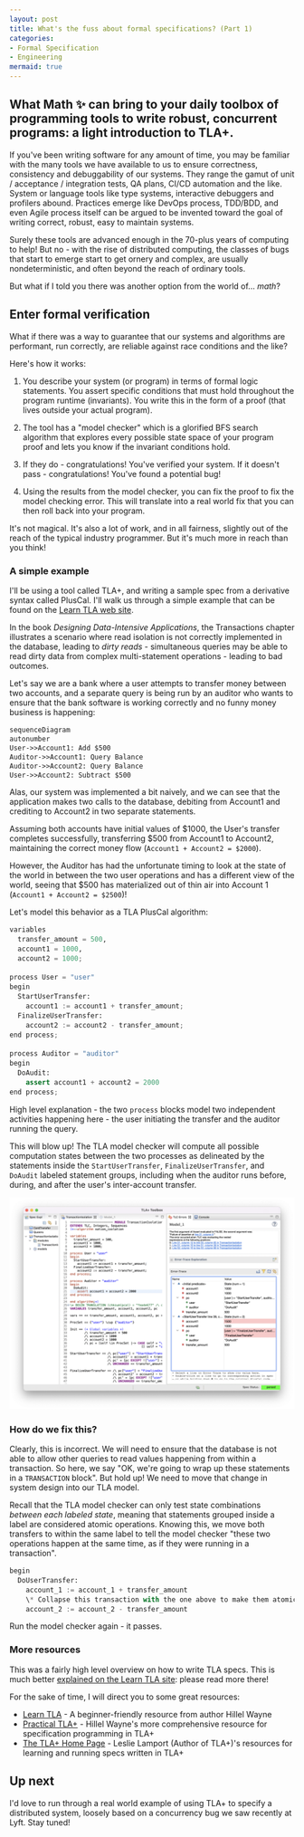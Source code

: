 ```yaml
---
layout: post
title: What's the fuss about formal specifications? (Part 1)
categories:
- Formal Specification
- Engineering
mermaid: true
---
```


<h2 class="intro">What Math ✨ can bring to your daily toolbox of programming tools to write robust, concurrent programs: a light introduction to TLA+.</h2>

If you've been writing software for any amount of time, you may be familiar with the many tools we have available to us to ensure correctness, consistency and debuggability of our systems. They range the gamut of unit / acceptance / integration tests, QA plans, CI/CD automation and the like. System or language tools like type systems, interactive debuggers and profilers abound. Practices emerge like DevOps process, TDD/BDD, and even Agile process itself can be argued to be invented toward the goal of writing correct, robust, easy to maintain systems.

Surely these tools are advanced enough in the 70-plus years of computing to help! But no - with the rise of distributed computing, the classes of bugs that start to emerge start to get ornery and complex, are usually nondeterministic, and often beyond the reach of ordinary tools.

But what if I told you there was another option from the world of... *math*?

## Enter formal verification

What if there was a way to guarantee that our systems and algorithms are performant, run correctly, are reliable against race conditions and the like?

Here's how it works:

1. You describe your system (or program) in terms of formal logic statements. You assert specific conditions that must hold throughout the program runtime (invariants). You write this in the form of a proof (that lives outside your actual program).

2. The tool has a "model checker" which is a glorified BFS search algorithm that explores every possible state space of your program proof and lets you know if the invariant conditions hold.

3. If they do - congratulations! You've verified your system. If it doesn't pass - congratulations! You've found a potential bug!

4. Using the results from the model checker, you can fix the proof to fix the model checking error. This will translate into a real world fix that you can then roll back into your program.

It's not magical. It's also a lot of work, and in all fairness, slightly out of the reach of the typical industry programmer. But it's much more in reach than you think!

### A simple example

I'll be using a tool called TLA+, and writing a sample spec from a derivative syntax called PlusCal. I'll walk us through a simple example that can be found on the [Learn TLA web site](https://learntla.com/introduction/example/).

In the book *Designing Data-Intensive Applications*, the Transactions chapter illustrates a scenario where read isolation is not correctly implemented in the database, leading to *dirty reads* - simultaneous queries may be able to read dirty data from complex multi-statement operations - leading to bad outcomes.

Let's say we are a bank where a user attempts to transfer money between two accounts, and a separate query is being run by an auditor who wants to ensure that the bank software is working correctly and no funny money business is happening:

```mermaid
sequenceDiagram
autonumber
User->>Account1: Add $500
Auditor->>Account1: Query Balance
Auditor->>Account2: Query Balance
User->>Account2: Subtract $500
```

Alas, our system was implemented a bit naively, and we can see that the application makes two calls to the database, debiting from Account1 and crediting to Account2 in two separate statements. 

Assuming both accounts have initial values of $1000, the User's transfer completes successfully, transferring $500 from Account1 to Account2, maintaining the correct money flow (`Account1 + Account2 = $2000`).

However, the Auditor has had the unfortunate timing to look at the state of the world in between the two user operations and has a different view of the world, seeing that $500 has materialized out of thin air into Account 1 (`Account1 + Account2 = $2500`)!

Let's model this behavior as a TLA PlusCal algorithm:

```python
variables
  transfer_amount = 500,
  account1 = 1000,
  account2 = 1000;

process User = "user"
begin
  StartUserTransfer:
    account1 := account1 + transfer_amount;
  FinalizeUserTransfer:
    account2 := account2 - transfer_amount;
end process;

process Auditor = "auditor"
begin
  DoAudit:
    assert account1 + account2 = 2000
end process;
```

High level explanation - the two `process` blocks model two independent activities happening here - the user initiating the transfer and the auditor running the query.

This will blow up! The TLA model checker will compute all possible computation states between the two processes as delineated by the statements inside the `StartUserTransfer`, `FinalizeUserTransfer`, and `DoAudit` labeled statement groups, including when the auditor runs before, during, and after the user's inter-account transfer.

![A diagram showing an error message of this proof failing](/images/tla-plus-examples/ex-1-failure.png)

### How do we fix this?

Clearly, this is incorrect. We will need to ensure that the database is not able to allow other queries to read values happening from within a transaction. So here, we say "OK, we're going to wrap up these statements in a `TRANSACTION` block". But hold up! We need to move that change in system design into our TLA model.

Recall that the TLA model checker can only test state combinations *between each labeled state*, meaning that statements grouped inside a label are considered atomic operations. Knowing this, we move both transfers to within the same label to tell the model checker "these two operations happen at the same time, as if they were running in a transaction".

```python
begin
  DoUserTransfer:
    account_1 := account_1 + transfer_amount
    \* Collapse this transaction with the one above to make them atomic
    account_2 := account_2 - transfer_amount
```

Run the model checker again - it passes.

### More resources

This was a fairly high level overview on how to write TLA specs. This is much better [explained on the Learn TLA site](https://learntla.com/introduction/example/): please read more there!

For the sake of time, I will direct you to some great resources:

- [Learn TLA](https://learntla.com) - A beginner-friendly resource from author Hillel Wayne
- [Practical TLA+](https://link.springer.com/book/10.1007/978-1-4842-3829-5) - Hillel Wayne's more comprehensive resource for specification programming in TLA+
- [The TLA+ Home Page](https://lamport.azurewebsites.net/tla/tla.html) - Leslie Lamport (Author of TLA+)'s resources for learning and running specs written in TLA+

## Up next

I'd love to run through a real world example of using TLA+ to specify a distributed system, loosely based on a concurrency bug we saw recently at Lyft. Stay tuned!
